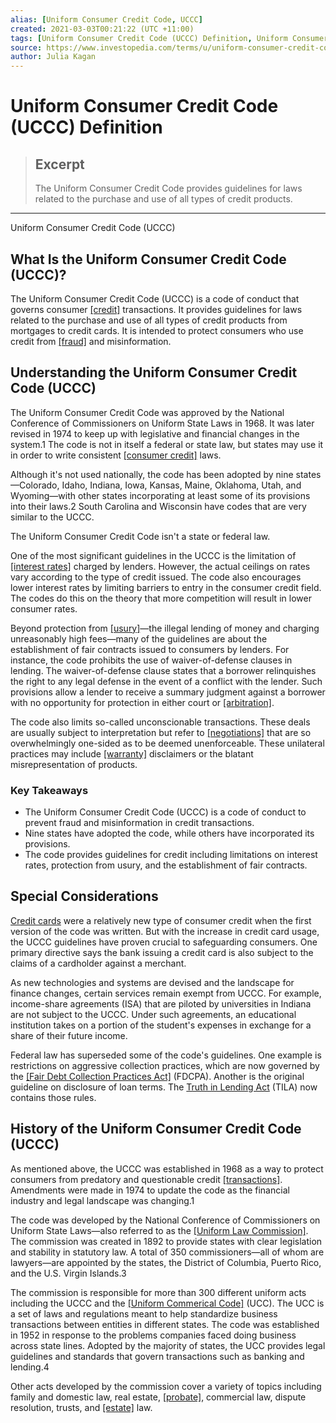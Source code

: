 ```yaml
---
alias: [Uniform Consumer Credit Code, UCCC]
created: 2021-03-03T00:21:22 (UTC +11:00)
tags: [Uniform Consumer Credit Code (UCCC) Definition, Uniform Consumer Credit Code (UCCC)]
source: https://www.investopedia.com/terms/u/uniform-consumer-credit-code.asp
author: Julia Kagan
---
```


# Uniform Consumer Credit Code (UCCC) Definition

> ## Excerpt
> The Uniform Consumer Credit Code provides guidelines for laws related to the purchase and use of all types of credit products.

---

Uniform Consumer Credit Code (UCCC)
## What Is the Uniform Consumer Credit Code (UCCC)?

The Uniform Consumer Credit Code (UCCC) is a code of conduct that governs consumer [[credit]](https://www.investopedia.com/terms/c/credit.asp) transactions. It provides guidelines for laws related to the purchase and use of all types of credit products from mortgages to credit cards. It is intended to protect consumers who use credit from [[fraud]](https://www.investopedia.com/terms/f/fraud.asp) and misinformation.

## Understanding the Uniform Consumer Credit Code (UCCC)

The Uniform Consumer Credit Code was approved by the National Conference of Commissioners on Uniform State Laws in 1968. It was later revised in 1974 to keep up with legislative and financial changes in the system.1 The code is not in itself a federal or state law, but states may use it in order to write consistent [[consumer credit]](https://www.investopedia.com/terms/c/consumercredit.asp) laws.

Although it's not used nationally, the code has been adopted by nine states—Colorado, Idaho, Indiana, Iowa, Kansas, Maine, Oklahoma, Utah, and Wyoming—with other states incorporating at least some of its provisions into their laws.2 South Carolina and Wisconsin have codes that are very similar to the UCCC.

The Uniform Consumer Credit Code isn't a state or federal law.

One of the most significant guidelines in the UCCC is the limitation of [[interest rates]](https://www.investopedia.com/terms/i/interestrate.asp) charged by lenders. However, the actual ceilings on rates vary according to the type of credit issued. The code also encourages lower interest rates by limiting barriers to entry in the consumer credit field. The codes do this on the theory that more competition will result in lower consumer rates.

Beyond protection from [[usury]](https://www.investopedia.com/terms/u/usury.asp)—the illegal lending of money and charging unreasonably high fees—many of the guidelines are about the establishment of fair contracts issued to consumers by lenders. For instance, the code prohibits the use of waiver-of-defense clauses in lending. The waiver-of-defense clause states that a borrower relinquishes the right to any legal defense in the event of a conflict with the lender. Such provisions allow a lender to receive a summary judgment against a borrower with no opportunity for protection in either court or [[arbitration]](https://www.investopedia.com/terms/a/arbitration.asp).

The code also limits so-called unconscionable transactions. These deals are usually subject to interpretation but refer to [[negotiations]](https://www.investopedia.com/terms/n/negotiation.asp) that are so overwhelmingly one-sided as to be deemed unenforceable. These unilateral practices may include [[warranty]](https://www.investopedia.com/terms/w/warranty.asp) disclaimers or the blatant misrepresentation of products.

### Key Takeaways

-   The Uniform Consumer Credit Code (UCCC) is a code of conduct to prevent fraud and misinformation in credit transactions.
-   Nine states have adopted the code, while others have incorporated its provisions.
-   The code provides guidelines for credit including limitations on interest rates, protection from usury, and the establishment of fair contracts.

## Special Considerations

[Credit cards](https://www.investopedia.com/terms/c/creditcard.asp) were a relatively new type of consumer credit when the first version of the code was written. But with the increase in credit card usage, the UCCC guidelines have proven crucial to safeguarding consumers. One primary directive says the bank issuing a credit card is also subject to the claims of a cardholder against a merchant.

As new technologies and systems are devised and the landscape for finance changes, certain services remain exempt from UCCC. For example, income-share agreements (ISA) that are piloted by universities in Indiana are not subject to the UCCC. Under such agreements, an educational institution takes on a portion of the student's expenses in exchange for a share of their future income.

Federal law has superseded some of the code's guidelines. One example is restrictions on aggressive collection practices, which are now governed by the [[Fair Debt Collection Practices Act]](https://www.investopedia.com/terms/f/fair-debt-collection-practices-act-fdcpa.asp) (FDCPA). Another is the original guideline on disclosure of loan terms. The [Truth in Lending Act](https://www.investopedia.com/terms/t/tila.asp) (TILA) now contains those rules.

## History of the Uniform Consumer Credit Code (UCCC)

As mentioned above, the UCCC was established in 1968 as a way to protect consumers from predatory and questionable credit [[transactions]](https://www.investopedia.com/terms/t/transaction.asp). Amendments were made in 1974 to update the code as the financial industry and legal landscape was changing.1

The code was developed by the National Conference of Commissioners on Uniform State Laws—also referred to as the [[Uniform Law Commission]](https://www.uniformlaws.org/home). The commission was created in 1892 to provide states with clear legislation and stability in statutory law. A total of 350 commissioners—all of whom are lawyers—are appointed by the states, the District of Columbia, Puerto Rico, and the U.S. Virgin Islands.3

The commission is responsible for more than 300 different uniform acts including the UCCC and the [[Uniform Commerical Code]](https://www.investopedia.com/terms/u/uniform-commercial-code.asp) (UCC). The UCC is a set of laws and regulations meant to help standardize business transactions between entities in different states. The code was established in 1952 in response to the problems companies faced doing business across state lines. Adopted by the majority of states, the UCC provides legal guidelines and standards that govern transactions such as banking and lending.4

Other acts developed by the commission cover a variety of topics including family and domestic law, real estate, [[probate]](https://www.investopedia.com/terms/p/probate.asp), commercial law, dispute resolution, trusts, and [[estate]](https://www.investopedia.com/terms/e/estate.asp) law.
